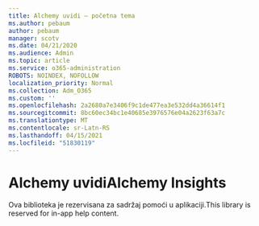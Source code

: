```yaml
---
title: Alchemy uvidi – početna tema
ms.author: pebaum
author: pebaum
manager: scotv
ms.date: 04/21/2020
ms.audience: Admin
ms.topic: article
ms.service: o365-administration
ROBOTS: NOINDEX, NOFOLLOW
localization_priority: Normal
ms.collection: Adm_O365
ms.custom: ''
ms.openlocfilehash: 2a2680a7e3406f9c1de477ea3e532dd4a36614f1
ms.sourcegitcommit: 8bc60ec34bc1e40685e3976576e04a2623f63a7c
ms.translationtype: MT
ms.contentlocale: sr-Latn-RS
ms.lasthandoff: 04/15/2021
ms.locfileid: "51830119"
---
```

# <a name="alchemy-insights"></a><span data-ttu-id="01a02-102">Alchemy uvidi</span><span class="sxs-lookup"><span data-stu-id="01a02-102">Alchemy Insights</span></span>

<span data-ttu-id="01a02-103">Ova biblioteka je rezervisana za sadržaj pomoći u aplikaciji.</span><span class="sxs-lookup"><span data-stu-id="01a02-103">This library is reserved for in-app help content.</span></span>